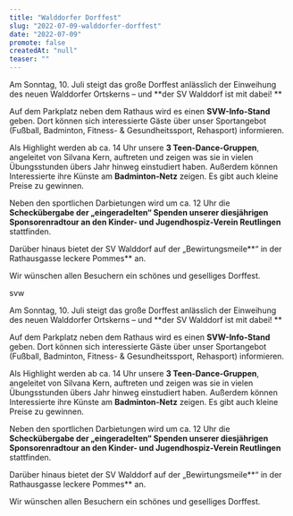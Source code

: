 ```yaml
---
title: "Walddorfer Dorffest"
slug: "2022-07-09-walddorfer-dorffest"
date: "2022-07-09"
promote: false
createdAt: "null"
teaser: ""
---
```

Am Sonntag, 10. Juli steigt das große Dorffest anlässlich der Einweihung des neuen Walddorfer Ortskerns – und **der SV Walddorf ist mit dabei! **


Auf dem Parkplatz neben dem Rathaus wird es einen **SVW-Info-Stand** geben. Dort können sich interessierte Gäste über unser Sportangebot (Fußball, Badminton, Fitness- &amp; Gesundheitssport, Rehasport) informieren.



Als Highlight werden ab ca. 14 Uhr unsere **3 Teen-Dance-Gruppen**, angeleitet von Silvana Kern, auftreten und zeigen was sie in vielen Übungsstunden übers Jahr hinweg einstudiert haben. Außerdem können Interessierte ihre Künste am **Badminton-Netz** zeigen. Es gibt auch kleine Preise zu gewinnen.


Neben den sportlichen Darbietungen wird um ca. 12 Uhr die **Scheckübergabe der „eingeradelten“ Spenden unserer diesjährigen Sponsorenradtour an den Kinder- und Jugendhospiz-Verein Reutlingen** stattfinden.


Darüber hinaus bietet der SV Walddorf auf der „Bewirtungsmeile**“ in der Rathausgasse leckere Pommes** an.


Wir wünschen allen Besuchern ein schönes und geselliges Dorffest.


svw






Am Sonntag, 10. Juli steigt das große Dorffest anlässlich der Einweihung des neuen Walddorfer Ortskerns – und **der SV Walddorf ist mit dabei! **


Auf dem Parkplatz neben dem Rathaus wird es einen **SVW-Info-Stand** geben. Dort können sich interessierte Gäste über unser Sportangebot (Fußball, Badminton, Fitness- &amp; Gesundheitssport, Rehasport) informieren.



Als Highlight werden ab ca. 14 Uhr unsere **3 Teen-Dance-Gruppen**, angeleitet von Silvana Kern, auftreten und zeigen was sie in vielen Übungsstunden übers Jahr hinweg einstudiert haben. Außerdem können Interessierte ihre Künste am **Badminton-Netz** zeigen. Es gibt auch kleine Preise zu gewinnen.


Neben den sportlichen Darbietungen wird um ca. 12 Uhr die **Scheckübergabe der „eingeradelten“ Spenden unserer diesjährigen Sponsorenradtour an den Kinder- und Jugendhospiz-Verein Reutlingen** stattfinden.


Darüber hinaus bietet der SV Walddorf auf der „Bewirtungsmeile**“ in der Rathausgasse leckere Pommes** an.


Wir wünschen allen Besuchern ein schönes und geselliges Dorffest.









